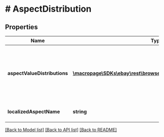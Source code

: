 # # AspectDistribution

## Properties

Name | Type | Description | Notes
------------ | ------------- | ------------- | -------------
**aspectValueDistributions** | [**\macropage\SDKs\ebay\rest\browse\Model\AspectValueDistribution[]**](AspectValueDistribution.md) | An array of containers for the various values of the aspect and the match count and a HATEOAS reference (&lt;b&gt; refinementHref&lt;/b&gt;) for this aspect. | [optional]
**localizedAspectName** | **string** | The name of an aspect, such as Brand, Color, etc. | [optional]

[[Back to Model list]](../../README.md#models) [[Back to API list]](../../README.md#endpoints) [[Back to README]](../../README.md)
